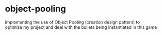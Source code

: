 # object-pooling

implementing the use of Object Pooling (creation design pattern) to optimize my project and deal with the bullets being instantiated in this game
 
 
 
  
 
